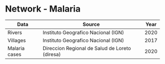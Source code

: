 # **Network - Malaria**


| Data         | Source | Year
---------------|--------|------
Rivers         | Instituto Geografico Nacional (IGN) | 2020
Villages       | Instituto Geografico Nacional (IGN) | 2017
Malaria cases  | Direccion Regional de Salud de Loreto (diresa) | 2020








